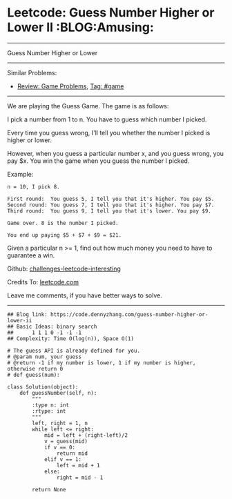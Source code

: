 # Leetcode: Guess Number Higher or Lower II     :BLOG:Amusing:


---

Guess Number Higher or Lower  

---

Similar Problems:  
-   [Review: Game Problems](https://code.dennyzhang.com/review-game), [Tag: #game](https://code.dennyzhang.com/tag/game)

---

We are playing the Guess Game. The game is as follows:  

I pick a number from 1 to n. You have to guess which number I picked.  

Every time you guess wrong, I'll tell you whether the number I picked is higher or lower.  

However, when you guess a particular number x, and you guess wrong, you pay $x. You win the game when you guess the number I picked.  

Example:  

    n = 10, I pick 8.
    
    First round:  You guess 5, I tell you that it's higher. You pay $5.
    Second round: You guess 7, I tell you that it's higher. You pay $7.
    Third round:  You guess 9, I tell you that it's lower. You pay $9.
    
    Game over. 8 is the number I picked.
    
    You end up paying $5 + $7 + $9 = $21.

Given a particular n >= 1, find out how much money you need to have to guarantee a win.  

Github: [challenges-leetcode-interesting](https://github.com/DennyZhang/challenges-leetcode-interesting/tree/master/guess-number-higher-or-lower-ii)  

Credits To: [leetcode.com](https://leetcode.com/problems/guess-number-higher-or-lower-ii/description/)  

Leave me comments, if you have better ways to solve.  

---

    ## Blog link: https://code.dennyzhang.com/guess-number-higher-or-lower-ii
    ## Basic Ideas: binary search
    ##      1 1 1 0 -1 -1 -1
    ## Complexity: Time O(log(n)), Space O(1)
    
    # The guess API is already defined for you.
    # @param num, your guess
    # @return -1 if my number is lower, 1 if my number is higher, otherwise return 0
    # def guess(num):
    
    class Solution(object):
        def guessNumber(self, n):
            """
            :type n: int
            :rtype: int
            """
            left, right = 1, n
            while left <= right:
                mid = left + (right-left)/2
                v = guess(mid)
                if v == 0:
                    return mid
                elif v == 1:
                    left = mid + 1
                else:
                    right = mid - 1
    
            return None